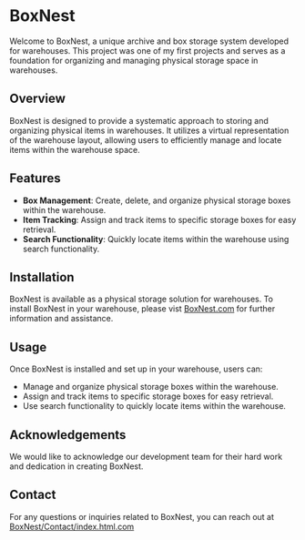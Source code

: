 # BoxNest

Welcome to BoxNest, a unique archive and box storage system developed for warehouses. This project was one of my first projects and serves as a foundation for organizing and managing physical storage space in warehouses.

## Overview

BoxNest is designed to provide a systematic approach to storing and organizing physical items in warehouses. It utilizes a virtual representation of the warehouse layout, allowing users to efficiently manage and locate items within the warehouse space.

## Features

- **Box Management**: Create, delete, and organize physical storage boxes within the warehouse.
- **Item Tracking**: Assign and track items to specific storage boxes for easy retrieval.
- **Search Functionality**: Quickly locate items within the warehouse using search functionality.

## Installation

BoxNest is available as a physical storage solution for warehouses. To install BoxNest in your warehouse, please vist [BoxNest.com](http://test.kyle-seaford.co.uk/index.html) for further information and assistance.

## Usage

Once BoxNest is installed and set up in your warehouse, users can:

- Manage and organize physical storage boxes within the warehouse.
- Assign and track items to specific storage boxes for easy retrieval.
- Use search functionality to quickly locate items within the warehouse.

## Acknowledgements

We would like to acknowledge our development team for their hard work and dedication in creating BoxNest.

## Contact

For any questions or inquiries related to BoxNest, you can reach out at [BoxNest/Contact/index.html.com](http://test.kyle-seaford.co.uk/Contact/index.html)
